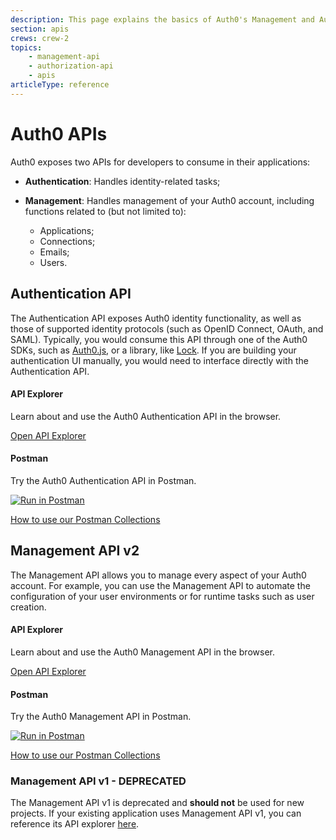 ```yaml
---
description: This page explains the basics of Auth0's Management and Authentication APIs.
section: apis
crews: crew-2
topics:
    - management-api
    - authorization-api
    - apis
articleType: reference
---
```


# Auth0 APIs

Auth0 exposes two APIs for developers to consume in their applications:

* **Authentication**: Handles identity-related tasks;
* **Management**: Handles management of your Auth0 account, including functions related to (but not limited to):

    * Applications;
    * Connections;
    * Emails;
    * Users.

## Authentication API

The Authentication API exposes Auth0 identity functionality, as well as those of supported identity protocols (such as OpenID Connect, OAuth, and SAML). Typically, you would consume this API through one of the Auth0 SDKs, such as [Auth0.js](/libraries/auth0js), or a library, like [Lock](/libraries/lock). If you are building your authentication UI manually, you would need to interface directly with the Authentication API.

<div class="api-info-wrapper">
  <div class="block-links">
    <div class="api-info">
      <div class="row">
        <div class="col-md-6">
          <div class="wrapper-left">
            <a href="/auth-api" class="illustration i-apiexplorer"></a>
            <h4>API Explorer</h4>
            <p>Learn about and use the Auth0 Authentication API in the browser.</p>
            <p><a href="/auth-api">Open API Explorer</a></p>
          </div>
        </div>
        <div class="col-md-6">
          <div class="wrapper-right">
            <span href="#" class="illustration i-postman"></span>
            <h4>Postman</h4>
            <p>Try the Auth0 Authentication API in Postman.</p>
            <p><a href="https://app.getpostman.com/run-collection/2a9bc47495ab00cda178"><img src="https://run.pstmn.io/button.svg" alt="Run in Postman" /></a></p>
            <p><a href="/api/postman">How to use our Postman Collections</a></p>
          </div>
        </div>
      </div>
    </div>
  </div>
</div>

## Management API v2

The Management API allows you to manage every aspect of your Auth0 account. For example, you can use the Management API to automate the configuration of your user environments or for runtime tasks such as user creation.

<div class="api-info-wrapper">
  <div class="block-links">
    <div class="api-info">
      <div class="row">
        <div class="col-md-6">
          <div class="wrapper-left">
            <a href="/api/v2" class="illustration i-apiexplorer"></a>
            <h4>API Explorer</h4>
            <p>Learn about and use the Auth0 Management API in the browser.</p>
            <p><a href="/api/v2">Open API Explorer</a></p>
          </div>
        </div>
        <div class="col-md-6">
          <div class="wrapper-right">
            <span href="#" class="illustration i-postman"></span>
            <h4>Postman</h4>
            <p>Try the Auth0 Management API in Postman.</p>
            <p><a href="https://app.getpostman.com/run-collection/cc9e83969d9e70160054"><img src="https://run.pstmn.io/button.svg" alt="Run in Postman" /></a></p>
            <p><a href="/api/postman">How to use our Postman Collections</a></p>
          </div>
        </div>
      </div>
    </div>
  </div>
</div>

### Management API v1 - DEPRECATED

The Management API v1 is deprecated and **should not** be used for new projects. If your existing application uses Management API v1, you can reference its API explorer [here](/api/v1).
